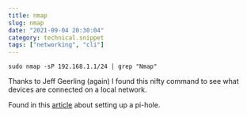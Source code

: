 ```yaml
---
title: nmap
slug: nmap
date: "2021-09-04 20:30:04"
category: technical.snippet
tags: ["networking", "cli"]
---
```


`sudo nmap -sP 192.168.1.1/24 | grep "Nmap"`

Thanks to Jeff Geerling (again) I found this nifty command to see what devices
are connected on a local network.

Found in this
[article](https://www.jeffgeerling.com/blog/2017/setting-pi-hole-whole-home-adtracker-blocking) about setting up a pi-hole.
